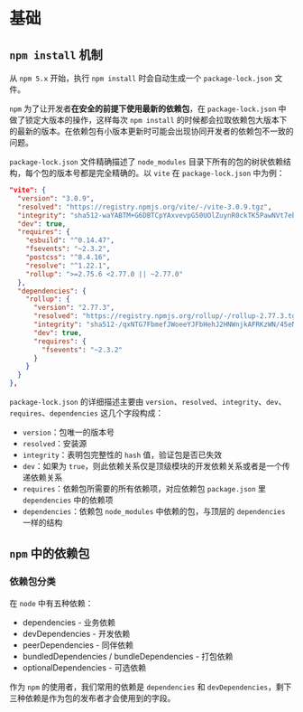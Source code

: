 # 基础

## `npm install` 机制

从 `npm 5.x` 开始，执行 `npm install` 时会自动生成一个 `package-lock.json` 文件。

`npm` 为了让开发者**在安全的前提下使用最新的依赖包**，在 `package-lock.json` 中做了锁定大版本的操作，这样每次 `npm install` 的时候都会拉取依赖包大版本下的最新的版本。在依赖包有小版本更新时可能会出现协同开发者的依赖包不一致的问题。

`package-lock.json` 文件精确描述了 `node_modules` 目录下所有的包的树状依赖结构，每个包的版本号都是完全精确的。以 `vite` 在 `package-lock.json` 中为例：

``` json
"vite": {
  "version": "3.0.9",
  "resolved": "https://registry.npmjs.org/vite/-/vite-3.0.9.tgz",
  "integrity": "sha512-waYABTM+G6DBTCpYAxvevpG50UOlZuynR0ckTK5PawNVt7ebX6X7wNXHaGIO6wYYFXSM7/WcuFuO2QzhBB6aMw==",
  "dev": true,
  "requires": {
    "esbuild": "^0.14.47",
    "fsevents": "~2.3.2",
    "postcss": "^8.4.16",
    "resolve": "^1.22.1",
    "rollup": ">=2.75.6 <2.77.0 || ~2.77.0"
  },
  "dependencies": {
    "rollup": {
      "version": "2.77.3",
      "resolved": "https://registry.npmjs.org/rollup/-/rollup-2.77.3.tgz",
      "integrity": "sha512-/qxNTG7FbmefJWoeeYJFbHehJ2HNWnjkAFRKzWN/45eNBBF/r8lo992CwcJXEzyVxs5FmfId+vTSTQDb+bxA+g==",
      "dev": true,
      "requires": {
        "fsevents": "~2.3.2"
      }
    }
  }
},
```

`package-lock.json` 的详细描述主要由 `version`、`resolved`、`integrity`、`dev`、`requires`、`dependencies` 这几个字段构成：

- `version`：包唯一的版本号
- `resolved`：安装源
- `integrity`：表明包完整性的 `hash` 值，验证包是否已失效
- `dev`：如果为 `true`，则此依赖关系仅是顶级模块的开发依赖关系或者是一个传递依赖关系
- `requires`：依赖包所需要的所有依赖项，对应依赖包 `package.json` 里 `dependencies` 中的依赖项
- `dependencies`：依赖包 `node_modules` 中依赖的包，与顶层的 `dependencies` 一样的结构

## `npm` 中的依赖包

### 依赖包分类

在 `node` 中有五种依赖：

- dependencies - 业务依赖
- devDependencies - 开发依赖
- peerDependencies - 同伴依赖
- bundledDependencies / bundleDependencies - 打包依赖
- optionalDependencies - 可选依赖

作为 `npm` 的使用者，我们常用的依赖是 `dependencies` 和 `devDependencies`，剩下三种依赖是作为包的发布者才会使用到的字段。
